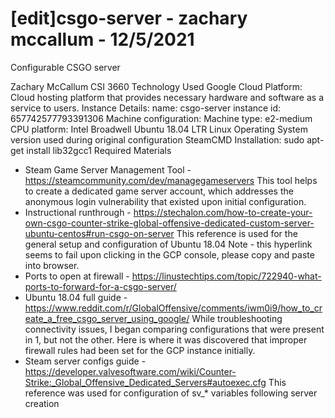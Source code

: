 # [edit]csgo-server - zachary mccallum - 12/5/2021
Configurable CSGO server

Zachary McCallum
CSI 3660
Technology Used
Google Cloud Platform:
Cloud hosting platform that provides necessary hardware and software as a service to users. 
Instance Details:
name: csgo-server
instance id: 657742577793391306
Machine configuration:
Machine type: e2-medium
CPU platform: Intel Broadwell
Ubuntu 18.04 LTR
Linux Operating System version used during original configuration
SteamCMD
 Installation:
sudo apt-get install lib32gcc1
Required Materials
- Steam Game Server Management Tool -
https://steamcommunity.com/dev/managegameservers
This tool helps to create a dedicated game server account, which addresses the anonymous login vulnerability that existed upon initial configuration.
- Instructional runthrough -
https://stechalon.com/how-to-create-your-own-csgo-counter-strike-global-offensive-dedicated-custom-server-ubuntu-centos#run-csgo-on-server
This reference is used for the general setup and configuration of Ubuntu 18.04
Note - this hyperlink seems to fail upon clicking in the GCP console, please copy and paste into browser.
- Ports to open at firewall -
https://linustechtips.com/topic/722940-what-ports-to-forward-for-a-csgo-server/
- Ubuntu 18.04 full guide -
https://www.reddit.com/r/GlobalOffensive/comments/iwm0i9/how_to_create_a_free_csgo_server_using_google/
While troubleshooting connectivity issues, I began comparing configurations that were present in 1, but not the other. Here is where it was discovered that improper firewall rules had been set for the GCP instance initially. 
- Steam server configs guide -
https://developer.valvesoftware.com/wiki/Counter-Strike:_Global_Offensive_Dedicated_Servers#autoexec.cfg
This reference was used for configuration of sv_* variables following server creation